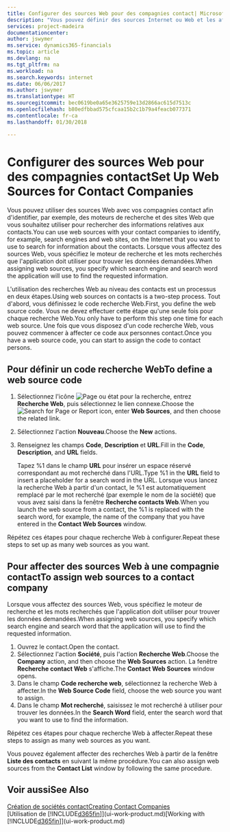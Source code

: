 ```yaml
---
title: Configurer des sources Web pour des compagnies contact| Microsoft Docs
description: "Vous pouvez définir des sources Internet ou Web et les affecter à une compagnie contact pour identifier la manière dont vous souhaitez rechercher des informations sur vos contacts."
services: project-madeira
documentationcenter: 
author: jswymer
ms.service: dynamics365-financials
ms.topic: article
ms.devlang: na
ms.tgt_pltfrm: na
ms.workload: na
ms.search.keywords: internet
ms.date: 06/06/2017
ms.author: jswymer
ms.translationtype: HT
ms.sourcegitcommit: bec0619be0a65e3625759e13d2866ac615d7513c
ms.openlocfilehash: b80edfbbad575cfcaa15b2c1b79a4feacb077371
ms.contentlocale: fr-ca
ms.lasthandoff: 01/30/2018

---
```

# <a name="set-up-web-sources-for-contact-companies"></a><span data-ttu-id="0a795-103">Configurer des sources Web pour des compagnies contact</span><span class="sxs-lookup"><span data-stu-id="0a795-103">Set Up Web Sources for Contact Companies</span></span>
<span data-ttu-id="0a795-104">Vous pouvez utiliser des sources Web avec vos compagnies contact afin d'identifier, par exemple, des moteurs de recherche et des sites Web que vous souhaitez utiliser pour rechercher des informations relatives aux contacts.</span><span class="sxs-lookup"><span data-stu-id="0a795-104">You can use web sources with your contact companies to identify, for example, search engines and web sites, on the Internet that you want to use to search for information about the contacts.</span></span> <span data-ttu-id="0a795-105">Lorsque vous affectez des sources Web, vous spécifiez le moteur de recherche et les mots recherchés que l'application doit utiliser pour trouver les données demandées.</span><span class="sxs-lookup"><span data-stu-id="0a795-105">When assigning web sources, you specify which search engine and search word the application will use to find the requested information.</span></span>

<span data-ttu-id="0a795-106">L'utilisation des recherches Web au niveau des contacts est un processus en deux étapes.</span><span class="sxs-lookup"><span data-stu-id="0a795-106">Using web sources on contacts is a two-step process.</span></span> <span data-ttu-id="0a795-107">Tout d'abord, vous définissez le code recherche Web.</span><span class="sxs-lookup"><span data-stu-id="0a795-107">First, you define the web source code.</span></span> <span data-ttu-id="0a795-108">Vous ne devez effectuer cette étape qu'une seule fois pour chaque recherche Web.</span><span class="sxs-lookup"><span data-stu-id="0a795-108">You only have to perform this step one time for each web source.</span></span> <span data-ttu-id="0a795-109">Une fois que vous disposez d'un code recherche Web, vous pouvez commencer à affecter ce code aux personnes contact.</span><span class="sxs-lookup"><span data-stu-id="0a795-109">Once you have a web source code, you can start to assign the code to contact persons.</span></span>

## <a name="to-define-a-web-source-code"></a><span data-ttu-id="0a795-110">Pour définir un code recherche Web</span><span class="sxs-lookup"><span data-stu-id="0a795-110">To define a web source code</span></span>
1. <span data-ttu-id="0a795-111">Sélectionnez l'icône ![Page ou état pour la recherche](media/ui-search/search_small.png "icône Page ou état pour la recherche"), entrez **Recherche Web**, puis sélectionnez le lien connexe.</span><span class="sxs-lookup"><span data-stu-id="0a795-111">Choose the ![Search for Page or Report](media/ui-search/search_small.png "Search for Page or Report icon") icon, enter **Web Sources**, and then choose the related link.</span></span>
2. <span data-ttu-id="0a795-112">Sélectionnez l'action **Nouveau**.</span><span class="sxs-lookup"><span data-stu-id="0a795-112">Choose the **New** actions.</span></span>
3. <span data-ttu-id="0a795-113">Renseignez les champs **Code**, **Description** et **URL**.</span><span class="sxs-lookup"><span data-stu-id="0a795-113">Fill in the **Code**, **Description**, and **URL** fields.</span></span>

    <span data-ttu-id="0a795-114">Tapez %1 dans le champ **URL** pour insérer un espace réservé correspondant au mot recherché dans l'URL.</span><span class="sxs-lookup"><span data-stu-id="0a795-114">Type %1 in the **URL** field to insert a placeholder for a search word in the URL.</span></span> <span data-ttu-id="0a795-115">Lorsque vous lancez la recherche Web à partir d'un contact, le %1 est automatiquement remplacé par le mot recherché (par exemple le nom de la société) que vous avez saisi dans la fenêtre **Recherche contacts Web**.</span><span class="sxs-lookup"><span data-stu-id="0a795-115">When you launch the web source from a contact, the %1 is replaced with the search word, for example, the name of the company that you have entered in the **Contact Web Sources** window.</span></span>

<span data-ttu-id="0a795-116">Répétez ces étapes pour chaque recherche Web à configurer.</span><span class="sxs-lookup"><span data-stu-id="0a795-116">Repeat these steps to set up as many web sources as you want.</span></span>

## <a name="to-assign-web-sources-to-a-contact-company"></a><span data-ttu-id="0a795-117">Pour affecter des sources Web à une compagnie contact</span><span class="sxs-lookup"><span data-stu-id="0a795-117">To assign web sources to a contact company</span></span>
<span data-ttu-id="0a795-118">Lorsque vous affectez des sources Web, vous spécifiez le moteur de recherche et les mots recherchés que l'application doit utiliser pour trouver les données demandées.</span><span class="sxs-lookup"><span data-stu-id="0a795-118">When assigning web sources, you specify which search engine and search word that the application will use to find the requested information.</span></span>

1. <span data-ttu-id="0a795-119">Ouvrez le contact.</span><span class="sxs-lookup"><span data-stu-id="0a795-119">Open the contact.</span></span>
2. <span data-ttu-id="0a795-120">Sélectionnez l'action **Société**, puis l'action **Recherche Web**.</span><span class="sxs-lookup"><span data-stu-id="0a795-120">Choose the **Company** action, and then choose the **Web Sources** action.</span></span> <span data-ttu-id="0a795-121">La fenêtre **Recherche contact Web** s'affiche.</span><span class="sxs-lookup"><span data-stu-id="0a795-121">The **Contact Web Sources** window opens.</span></span>
3. <span data-ttu-id="0a795-122">Dans le champ **Code recherche web**, sélectionnez la recherche Web à affecter.</span><span class="sxs-lookup"><span data-stu-id="0a795-122">In the **Web Source Code** field, choose the web source you want to assign.</span></span>
4. <span data-ttu-id="0a795-123">Dans le champ **Mot recherché**, saisissez le mot recherché à utiliser pour trouver les données.</span><span class="sxs-lookup"><span data-stu-id="0a795-123">In the **Search Word** field, enter the search word that you want to use to find the information.</span></span>

<span data-ttu-id="0a795-124">Répétez ces étapes pour chaque recherche Web à affecter.</span><span class="sxs-lookup"><span data-stu-id="0a795-124">Repeat these steps to assign as many web sources as you want.</span></span>

<span data-ttu-id="0a795-125">Vous pouvez également affecter des recherches Web à partir de la fenêtre **Liste des contacts** en suivant la même procédure.</span><span class="sxs-lookup"><span data-stu-id="0a795-125">You can also assign web sources from the **Contact List** window by following the same procedure.</span></span>

## <a name="see-also"></a><span data-ttu-id="0a795-126">Voir aussi</span><span class="sxs-lookup"><span data-stu-id="0a795-126">See Also</span></span>
[<span data-ttu-id="0a795-127">Création de sociétés contact</span><span class="sxs-lookup"><span data-stu-id="0a795-127">Creating Contact Companies</span></span>](marketing-create-contact-companies.md)  
<span data-ttu-id="0a795-128">[Utilisation de [!INCLUDE[d365fin](includes/d365fin_md.md)]](ui-work-product.md)</span><span class="sxs-lookup"><span data-stu-id="0a795-128">[Working with [!INCLUDE[d365fin](includes/d365fin_md.md)]](ui-work-product.md)</span></span>

